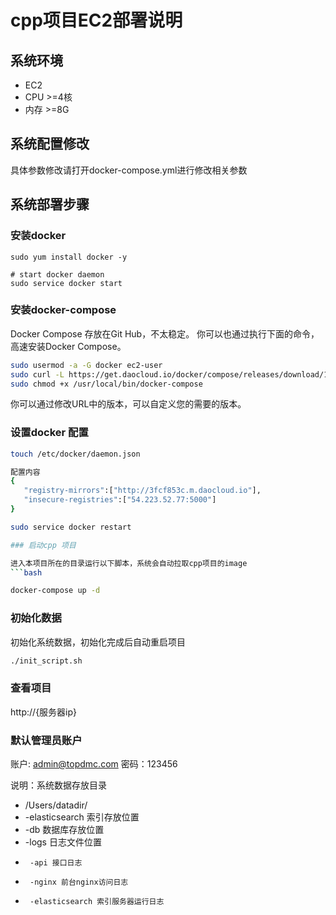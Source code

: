 # cpp项目EC2部署说明

## 系统环境
- EC2
- CPU >=4核
- 内存 >=8G

## 系统配置修改

具体参数修改请打开docker-compose.yml进行修改相关参数

## 系统部署步骤

### 安装docker

```
sudo yum install docker -y

# start docker daemon
sudo service docker start
```

### 安装docker-compose
Docker Compose 存放在Git Hub，不太稳定。
你可以也通过执行下面的命令，高速安装Docker Compose。

```bash
sudo usermod -a -G docker ec2-user
sudo curl -L https://get.daocloud.io/docker/compose/releases/download/1.11.2/docker-compose-`uname -s`-`uname -m` | sudo tee /usr/local/bin/docker-compose > /dev/null
sudo chmod +x /usr/local/bin/docker-compose

```
你可以通过修改URL中的版本，可以自定义您的需要的版本。

### 设置docker 配置

```bash
touch /etc/docker/daemon.json

配置内容
{
   "registry-mirrors":["http://3fcf853c.m.daocloud.io"],
   "insecure-registries":["54.223.52.77:5000"]
}

sudo service docker restart

### 启动cpp 项目

进入本项目所在的目录运行以下脚本，系统会自动拉取cpp项目的image
```bash

docker-compose up -d

```

### 初始化数据

初始化系统数据，初始化完成后自动重启项目

```bash
./init_script.sh

```

### 查看项目

http://{服务器ip}

### 默认管理员账户
账户: admin@topdmc.com
密码：123456

说明：系统数据存放目录

+ /Users/datadir/
+  -elasticsearch 索引存放位置
+  -db 数据库存放位置
+  -logs 日志文件位置
+      -api 接口日志
+      -nginx 前台nginx访问日志
+      -elasticsearch 索引服务器运行日志
